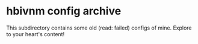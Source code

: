 # hbivnm config archive
This subdirectory contains some old (read: failed) configs of mine. Explore to your heart's content!